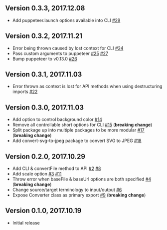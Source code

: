 ## Version 0.3.3, 2017.12.08

* Add puppeteer.launch options available into CLI [#29](https://github.com/NotNinja/convert-svg/issues/29)

## Version 0.3.2, 2017.11.21

* Error being thrown caused by lost context for CLI [#24](https://github.com/NotNinja/convert-svg/issues/24)
* Pass custom arguments to puppeteer [#25](https://github.com/NotNinja/convert-svg/issues/25) [#27](https://github.com/NotNinja/convert-svg/issues/27)
* Bump puppeteer to v0.13.0 [#26](https://github.com/NotNinja/convert-svg/issues/26)

## Version 0.3.1, 2017.11.03

* Error thrown as context is lost for API methods when using destructuring imports [#22](https://github.com/NotNinja/convert-svg/issues/22)

## Version 0.3.0, 2017.11.03

* Add option to control background color [#14](https://github.com/NotNinja/convert-svg/issues/14)
* Remove all controllable short options for CLI [#15](https://github.com/NotNinja/convert-svg/issues/15) (**breaking change**)
* Split package up into multiple packages to be more modular [#17](https://github.com/NotNinja/convert-svg/issues/17) (**breaking change**)
* Add convert-svg-to-jpeg package to convert SVG to JPEG [#18](https://github.com/NotNinja/convert-svg/issues/18)

## Version 0.2.0, 2017.10.29

* Add CLI & convertFile method to API [#2](https://github.com/NotNinja/convert-svg/issues/2) [#8](https://github.com/NotNinja/convert-svg/issues/8)
* Add scale option [#3](https://github.com/NotNinja/convert-svg/issues/3) [#11](https://github.com/NotNinja/convert-svg/issues/11)
* Throw error when baseFile & baseUrl options are both specified [#4](https://github.com/NotNinja/convert-svg/issues/4) (**breaking change**)
* Change source/target terminology to input/output [#6](https://github.com/NotNinja/convert-svg/issues/6)
* Expose Converter class as primary export [#9](https://github.com/NotNinja/convert-svg/issues/9) (**breaking change**)

## Version 0.1.0, 2017.10.19

* Initial release
